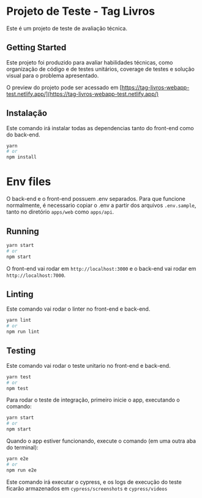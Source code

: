 # Projeto de Teste - Tag Livros

Este é um projeto de teste de avaliação técnica.

## Getting Started

Este projeto foi produzido para avaliar habilidades técnicas, como organização de código e de testes unitários, coverage de testes e solução visual para o problema apresentado.

O preview do projeto pode ser acessado em [https://tag-livros-webapp-test.netlify.app/](https://tag-livros-webapp-test.netlify.app/)


## Instalação

Este comando irá instalar todas as dependencias tanto do front-end como do back-end.

```bash
yarn
# or
npm install
```

# Env files

O back-end e o front-end possuem .env separados. Para que funcione normalmente, é necessario copiar o .env a partir dos arquivos `.env.sample`, tanto no diretório `apps/web` como `apps/api`.

## Running

```bash
yarn start
# or
npm start
```

O front-end vai rodar em `http://localhost:3000` e o back-end vai rodar em `http://localhost:7000`.

## Linting

Este comando vai rodar o linter no front-end e back-end.

```bash
yarn lint
# or
npm run lint
```

## Testing

Este comando vai rodar o teste unitario no front-end e back-end.

```bash
yarn test
# or
npm test
```

Para rodar o teste de integração, primeiro inicie o app, executando o comando:

```bash
yarn start
# or
npm start
```

Quando o app estiver funcionando, execute o comando (em uma outra aba do terminal):

```bash
yarn e2e
# or
npm run e2e
```

Este comando irá executar o cypress, e os logs de execução do teste ficarão armazenados em `cypress/screenshots` e `cypress/videos`